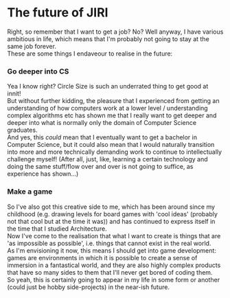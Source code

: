 # The future of JIRI

Right, so remember that I want to get a job? No? Well anyway, I have various ambitious in life, which means that I'm probably not going to stay at the same job forever.  
These are some things I endaveour to realise in the future:

### Go deeper into CS

Yea I know right? Circle Size is such an underrated thing to get good at innit!  
But without further kidding, the pleasure that I experienced from getting an understanding of how computers work at a lower level / understanding complex algorithms etc has shown me that I really want to get deeper and deeper into what is normally only the domain of Computer Science graduates.  
And yes, this _could_ mean that I eventually want to get a bachelor in Computer Science, but it could also mean that I would naturally transition into more and more technically demanding work to continue to intellectually challenge myself! (After all, just, like, learning a certain technology and doing the same stuff/flow over and over is not going to suffice, as experience has shown...)

### Make a game

So I've also got this creative side to me, which has been around since my childhood (e.g. drawing levels for board games with 'cool ideas' (probably not that cool but at the time it was)) and has continued to express itself in the time that I studied Architecture.  
Now I've come to the realisation that what I want to create is things that are 'as impossible as possible', i.e. things that cannot exist in the real world.  
As I'm envisioning it now, this means I should get into game development: games are environments in which it is possible to create a sense of immersion in a fantastical world, and they are also highly complex products that have so many sides to them that I'll never get bored of coding them.  
So yeah, this is certainly going to appear in my life in some form or another (could just be hobby side-projects) in the near-ish future.